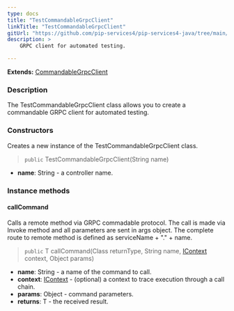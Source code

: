```yaml
---
type: docs
title: "TestCommandableGrpcClient"
linkTitle: "TestCommandableGrpcClient"
gitUrl: "https://github.com/pip-services4/pip-services4-java/tree/main/pip-services4-grpc-java"
description: > 
    GRPC client for automated testing.

---
```


**Extends:** [CommandableGrpcClient](../../clients/commandable_grpc_client)


### Description

The TestCommandableGrpcClient class allows you to create a commandable GRPC client for automated testing.

### Constructors
Creates a new instance of the TestCommandableGrpcClient class.

> `public` TestCommandableGrpcClient(String name)

- **name**: String - a controller name. 


### Instance methods

#### callCommand
Calls a remote method via GRPC commadable protocol.
The call is made via Invoke method and all parameters are sent in args object.
The complete route to remote method is defined as serviceName + "." + name.

> `public` <T> T callCommand(Class<T> returnType, String name, [IContext](../../../components/context/icontext) context, Object params)

- **name**: String - a name of the command to call. 
- **context**: [IContext](../../../components/context/icontext) - (optional) a context to trace execution through a call chain.
- **params**: Object - command parameters.
- **returns**: <T> T - the received result.

